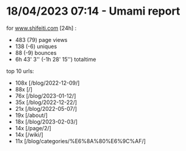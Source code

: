 # 18/04/2023 07:14 - Umami report
for www.shifeiti.com [24h] :

 - 483 (79) page views
 - 138 (-6) uniques
 - 88 (-9) bounces
 - 6h 43' 3'' (-1h 28' 15'') totaltime


top 10 urls:
 - 108x [/blog/2022-12-09/]
 - 88x [/]
 - 76x [/blog/2023-01-12/]
 - 35x [/blog/2022-12-22/]
 - 21x [/blog/2022-05-07/]
 - 19x [/about/]
 - 18x [/blog/2023-02-03/]
 - 14x [/page/2/]
 - 14x [/wiki/]
 - 11x [/blog/categories/%E6%8A%80%E6%9C%AF/]


